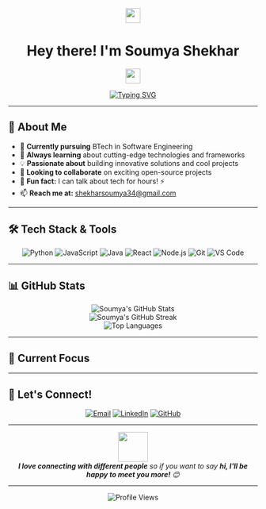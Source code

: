 <div align="center">
  <img src="https://media.giphy.com/media/hvRJCLFzcasrR4ia7z/giphy.gif" width="30px"/>
  <h1>Hey there! I'm Soumya Shekhar</h1>
  <img src="https://media.giphy.com/media/WUlplcMpOCEmTGBtBW/giphy.gif" width="30">
</div>

<div align="center">
  
  [![Typing SVG](https://readme-typing-svg.herokuapp.com?font=Fira+Code&pause=1000&color=36BCF7&center=true&vCenter=true&width=435&lines=Software+Engineering+Student;Tech+Enthusiast;Open+Source+Contributor;Always+Learning+New+Things)](https://git.io/typing-svg)
  
</div>

---

## 🚀 About Me



- 🔭 **Currently pursuing** BTech in Software Engineering
- 🌱 **Always learning** about cutting-edge technologies and frameworks
- 💡 **Passionate about** building innovative solutions and cool projects
- 🤝 **Looking to collaborate** on exciting open-source projects
- 💬 **Fun fact:** I can talk about tech for hours! ⚡
- 📫 **Reach me at:** [shekharsoumya34@gmail.com](mailto:shekharsoumya34@gmail.com)

---

## 🛠️ Tech Stack & Tools

<div align="center">

![Python](https://img.shields.io/badge/Python-3776AB?style=for-the-badge&logo=python&logoColor=white)
![JavaScript](https://img.shields.io/badge/JavaScript-F7DF1E?style=for-the-badge&logo=javascript&logoColor=black)
![Java](https://img.shields.io/badge/Java-ED8B00?style=for-the-badge&logo=java&logoColor=white)
![React](https://img.shields.io/badge/React-20232A?style=for-the-badge&logo=react&logoColor=61DAFB)
![Node.js](https://img.shields.io/badge/Node.js-43853D?style=for-the-badge&logo=node.js&logoColor=white)
![Git](https://img.shields.io/badge/Git-F05032?style=for-the-badge&logo=git&logoColor=white)
![VS Code](https://img.shields.io/badge/VS_Code-007ACC?style=for-the-badge&logo=visual-studio-code&logoColor=white)

</div>

---

## 📊 GitHub Stats

<div align="center">
  <img src="https://github-readme-stats.vercel.app/api?username=SS-S3&show_icons=true&theme=radical&hide_border=true" alt="Soumya's GitHub Stats" />
</div>

<div align="center">
  <img src="https://github-readme-streak-stats.herokuapp.com/?user=SS-S3&theme=radical&hide_border=true" alt="Soumya's GitHub Streak" />
</div>

<div align="center">
  <img src="https://github-readme-stats.vercel.app/api/top-langs/?username=SS-S3&layout=compact&theme=radical&hide_border=true" alt="Top Languages" />
</div>

---

## 🎯 Current Focus




---

## 🤝 Let's Connect!

<div align="center">

[![Email](https://img.shields.io/badge/Email-D14836?style=for-the-badge&logo=gmail&logoColor=white)](mailto:shekharsoumya34@gmail.com)
[![LinkedIn](https://img.shields.io/badge/LinkedIn-0077B5?style=for-the-badge&logo=linkedin&logoColor=white)]([https://linkedin.com/in/your-profile](https://www.linkedin.com/in/soumya-shekhar-973039287/))
[![GitHub](https://img.shields.io/badge/GitHub-100000?style=for-the-badge&logo=github&logoColor=white)](https://github.com/SS-S3)

</div>

---

<div align="center">
  <img src="https://media.giphy.com/media/LnQjpWaON8nhr21vNW/giphy.gif" width="60"> 
  <br>
  <em><b>I love connecting with different people</b> so if you want to say <b>hi, I'll be happy to meet you more!</b> 😊</em>
</div>

---

<div align="center">
  
  ![Profile Views](https://komarev.com/ghpvc/?username=SS-S3&color=brightgreen&style=flat-square)
  
</div>

<!---
SS-S3/SS-S3 is a ✨ special ✨ repository because its `README.md` (this file) appears on your GitHub profile.
You can click the Preview link to take a look at your changes.
--->
